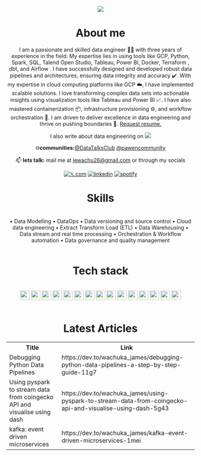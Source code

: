 
<p align="center">
<a href="https://github.com/James-Wachuka-James-Wachuka"><img src="https://readme-typing-svg.herokuapp.com?color=%2336BCF7&center=true&vCenter=true&lines=Hi+%2C+welcome+to+my+Github+page;I+am+James+Wachuka;I+am+a+Data+Engineer"></a>
</p>

<div align="center">
  
# About me
I am a passionate and skilled data engineer 👨‍💻 with three years of experience in the field. My expertise lies in using tools like GCP, Python, Spark, SQL, Talend Open Studio, Tableau, Power BI, Docker, Terraform , dbt, and Airflow . I have successfully designed and developed robust data pipelines and architectures, ensuring data integrity and accuracy ✔️. With my expertise in cloud computing platforms like GCP ☁️, I have implemented scalable solutions. I love transforming complex data sets into actionable insights using visualization tools like Tableau and Power BI 📈. I have also mastered containerization 📦, infrastructure provisioning ⚙️, and workflow orchestration 🎼. I am driven to deliver excellence in data engineering and thrive on pushing boundaries 💪. [Request resume.](https://docs.google.com/document/d/1QbGSLxDr8F8fpmapiMGxmzFTji79Wu2c/edit?usp=sharing&ouid=113235210761517280646&rtpof=true&sd=true)
  

I also write about data engineering on [![](https://img.shields.io/badge/dev.to-0A0A0A?&logo=devdotto&logoColor=white)](https://dev.to/wachuka_james)

🌐**communities:**[@DataTalksClub](https://twitter.com/DataTalksClub?t=OAFbF2AkdVQOR0mNz_aeXw&s=09) [@pawencommunity](https://twitter.com/pawencommunity?t=pNJ4uO48OsGWuJylWvGXJg&s=09)


📫 **lets talk:** mail me at jewachu26@gmail.com or through my socials

[![𝕏.com](https://img.shields.io/badge/𝕏.com-12100E?logo=𝕏.com&logoColor=blue)](https://x.com/Wachuka_James) [![linkedin](https://img.shields.io/badge/linkedin-12100E?logo=linkedin&logoColor=blue)](https://www.linkedin.com/in/james-wachuka-42769a1a0/)
[![spotify](https://img.shields.io/badge/spotify-12100E?logo=spotify&logoColor=blue)](https://open.spotify.com/user/31ennshe5gknsax667ccnkovckmu?si=mkAXO7FFRPyWyWYhtg0J-g)


<h1 align="center">Skills</h1>
<Br>
•	Data Modelling
•	DataOps
•	Data versioning and source control
•	Cloud data engineering
•	Extract Transform Load (ETL)
•	Data Warehousing
•	Data stream and real time processing
•	Orchestration & Workflow automation
•	Data governance and quality management

<Br>
<Br>
<h1>Tech stack</h1>
<Br>
<img src="https://img.shields.io/badge/Python-808080?style=for-the-badge&logo=python&logoColor=darkgreen" height="25"/> <img src="https://img.shields.io/badge/SQL-F7931E?style=for-the-badge&logo=sql&logoColor=white" height="25"/>  <img src="https://img.shields.io/badge/spark-FF6F00?style=for-the-badge&logo=apache-spark&logoColor=white" height="25"/> <img src="https://img.shields.io/badge/mongodb-000000?style=for-the-badge&logo=mongodb&logoColor=white" height="25"/>
<img src="https://img.shields.io/badge/tableau-D00000?style=for-the-badge&logo=tableau&logoColor=white" height="25"/> <img src="https://img.shields.io/badge/postgres-F37626.svg?&style=for-the-badge&logo=postgresql&logoColor=white" height="25"/>
<img src="https://img.shields.io/badge/airflow-342B029.svg?&style=for-the-badge&logo=apacheairflow&logoColor=white" height="25"/> <img src="https://img.shields.io/badge/DBT-2C2D72?style=for-the-badge&logo=dbt&logoColor=white" height="25"/> 
<img src="https://img.shields.io/badge/docker-777BB4?style=for-the-badge&logo=docker&logoColor=white" height="25"/> <img src="https://img.shields.io/badge/kafka-239120?style=for-the-badge&logo=apache-kafka&logoColor=white" height="25"/>
<img src="https://img.shields.io/badge/gcp-2C2D72?style=for-the-badge&logo=google-cloud&logoColor=white" height="25"/> <img src="https://img.shields.io/badge/terraform-000000?style=for-the-badge&logo=terraform&logoColor=white" height="25"/> <img src="https://img.shields.io/badge/powerbi-D00000?style=for-the-badge&logo=powerbi&logoColor=white" height="25"/>
<img src="https://img.shields.io/badge/Talend-F7931E?style=for-the-badge&logo=talend&logoColor=white" height="25"/> 
<img src="https://img.shields.io/badge/prefect-342B029?style=for-the-badge&logo=prefect&logoColor=white" height="25"/> 
<Br>
<Br>
<h1>Latest Articles</h1>
<table>
  <tr><th>Title</th><th>Link</th></tr>
  <!-- DEVTO:START --><tr><td>Debugging Python Data Pipelines</td><td>https://dev.to/wachuka_james/debugging-python-data-pipelines-a-step-by-step-guide-11g7</td></tr><tr><td>Using pyspark to stream data from coingecko API and visualise using dash</td><td>https://dev.to/wachuka_james/using-pyspark-to-stream-data-from-coingecko-api-and-visualise-using-dash-5g43</td></tr><tr><td>kafka: event driven microservices</td><td>https://dev.to/wachuka_james/kafka-event-driven-microservices-1mei</td></tr><!-- DEVTO:END -->
</table>
<br>
<!--
![Snake animation](https://github.com/James-Wachuka/James-Wachuka/blob/output/github-contribution-grid-snake.svg)
-->
<!--
<h2 align="center"><u>My Github Stats</u></h2>
<p align="center">
-->
<!--
<img align="center" src="https://github-readme-stats.vercel.app/api/top-langs/?username=James-Wachuka&exclude_repo=dta_warehouse_example,speeddating_R,shell_,R_examples,&layout=compact&theme=github_dark&langs_count=10">
-->
<!--
<img align="center" src="https://github-readme-stats.vercel.app/api?username=James-Wachuka&count_private=true&show_icons=trueline_height=21&theme=github_dark">	
-->
<!--
<img align="center" src="https://github-readme-streak-stats.herokuapp.com/?user=James-Wachuka&theme=holi-theme">
-->
</p>


